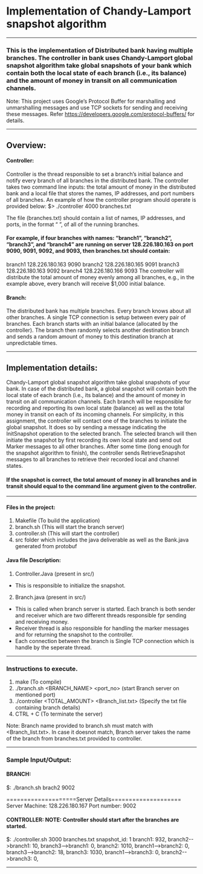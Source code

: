 # Implementation of Chandy-Lamport snapshot algorithm
-----------------------------------------------------------------------
### This is the implementation of Distributed bank having multiple branches. The controller in bank uses Chandy-Lamport global snapshot algorithm take global snapshots of your bank  which contain both the local state of each branch (i.e., its balance) and the amount of money in transit on all communication channels.
Note: This project uses Google’s Protocol Buffer for marshalling and unmarshalling messages and use TCP sockets for sending and receiving these messages. Refer https://developers.google.com/protocol-buffers/ for details.

-----------------------------------------------------------------------
## Overview:
#### Controller:
Controller is the thread responsible to set a branch’s initial balance and notify every branch of all branches in the distributed bank. The controller takes two command line inputs: the total amount of money in the distributed bank and a local file that stores the names, IP addresses, and port numbers of all branches.
An example of how the controller program should operate is provided below:
$> ./controller 4000 branches.txt

The file (branches.txt) should contain a list of names, IP addresses, and ports, in the format “<name> <public-ip-address> <port>”, of all of the running branches.
#### For example, if four branches with names: “branch1”, “branch2”, “branch3”, and “branch4” are running on server 128.226.180.163 on port 9090, 9091, 9092, and 9093, then branches.txt should contain:
branch1 128.226.180.163 9090
branch2 128.226.180.165 9091
branch3 128.226.180.163 9092
branch4 128.226.180.166 9093
The controller will distribute the total amount of money evenly among all branches, e.g., in the example above, every branch will receive $1,000 initial balance. 

#### Branch:
The distributed bank has multiple branches. Every branch knows about all other branches. A single TCP connection is setup between every pair of branches. Each branch starts with an initial balance (allocated by the controller). The branch then randomly selects another destination branch and sends a random amount of money to this destination branch at unpredictable times.

-----------------------------------------------------------------------
## Implementation details:
Chandy-Lamport global snapshot algorithm take global snapshots of your bank. In case of the distributed bank, a global snapshot will contain both the local state of each branch (i.e., its balance) and the amount of money in transit on all communication channels. Each branch will be responsible for recording and reporting its own local state (balance) as well as the total money in transit on each of its incoming channels.
For simplicity, in this assignment, the controller will contact one of the branches to initiate the global snapshot. It does so by sending a message indicating the InitSnapshot operation to the selected branch. The selected branch will then initiate the snapshot by first recording its own local state and send out Marker messages to all other branches. After some time (long enough for the snapshot algorithm to finish), the controller sends
RetrieveSnapshot messages to all branches to retrieve their recorded local and channel states. 
#### If the snapshot is correct, the total amount of money in all branches and in transit should equal to the command line argument given to the controller.

-----------------------------------------------------------------------
#### Files in the project:
1. Makefile  (To build the application)
2. branch.sh  (This will start the branch server)
3. controller.sh (This will start the controller)
4. src folder which includes the java deliverable as well as the Bank.java generated from protobuf

#### Java file Description:
1. Controller.Java (present in src/)
* This is responsible to initialize the snapshot.

2. Branch.java (present in src/)
* This is called when branch server is started. Each branch is both sender and receiver which are two different threads responsible fpr sending and receiving money.
* Receiver thread is also responsible for handling the marker messages and for returning the snapshot to the controller.
* Each connection between the branch is Single TCP connection which is handle by the seperate thread.

-----------------------------------------------------------------------
### Instructions to execute.
1. make 												(To compile)
2. ./branch.sh <BRANCH_NAME> <port_no>					(start Branch server on mentioned port)
3. ./controller <TOTAL_AMOUNT> <Branch_list.txt>		(Specify the txt file containing branch details)
4. CTRL + C   											(To terminate the server)

Note: Branch name provided to branch.sh must match with <Branch_list.txt>. In case it doesnot match, Branch server takes the name of the branch from branches.txt provided to controller.

-----------------------------------------------------------------------
### Sample Input/Output:

#### BRANCH:
$: ./branch.sh brach2 9002

====================Server Details====================
Server Machine: 128.226.180.167
Port number: 9002


#### CONTROLLER: NOTE: Controller should start after the branches are started.
$: ./controller.sh 3000 branches.txt
snapshot_id: 1
branch1: 932, branch2-->branch1: 10, branch3-->branch1: 0,
branch2: 1010, branch1-->branch2: 0, branch3-->branch2: 18,
branch3: 1030, branch1-->branch3: 0, branch2-->branch3: 0,

-----------------------------------------------------------------------

